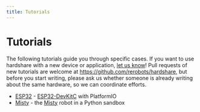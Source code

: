 ```yaml
---
title: Tutorials
---
```


# Tutorials



The following tutorials guide you through specific cases. If you want to use
hardshare with a new device or application, [let us know](
https://rerobots.net/contact)! Pull requests of new tutorials are welcome at
<https://github.com/rerobots/hardshare>, but before you start writing, please
ask us whether someone is already writing about the same hardware, so we can
coordinate efforts.

* [ESP32](/tutorials/esp32) - [ESP32-DevKitC](https://docs.espressif.com/projects/esp-idf/en/latest/esp32/hw-reference/esp32/get-started-devkitc.html) with PlatformIO
* [Misty](/tutorials/misty) - the [Misty](https://www.mistyrobotics.com/) robot in a Python sandbox
